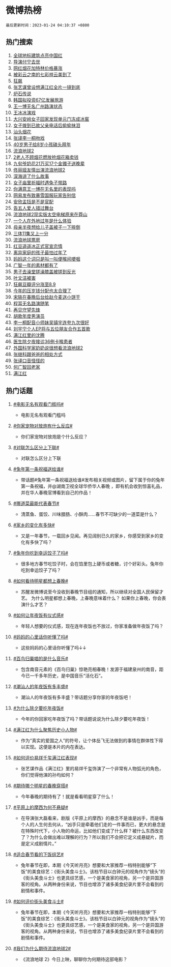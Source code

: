 # 微博热榜

`最后更新时间：2023-01-24 04:10:37 +0800`

## 热门搜索

1. [全球地标建筑点亮中国红](https://m.weibo.cn/search?containerid=100103type%3D1%26t%3D10%26q%3D%23%E5%85%A8%E7%90%83%E5%9C%B0%E6%A0%87%E5%BB%BA%E7%AD%91%E7%82%B9%E4%BA%AE%E4%B8%AD%E5%9B%BD%E7%BA%A2%23&stream_entry_id=51&isnewpage=1&extparam=seat%3D1%26c_type%3D51%26cate%3D10103%26pos%3D0%26filter_type%3Drealtimehot%26dgr%3D0%26display_time%3D1674504635%26pre_seqid%3D167450463558902873157&luicode=10000011&lfid=106003type%253D25%2526t%253D3%2526disable_hot%253D1%2526filter_type%253Drealtimehot)
1. [导演付宁去世](https://m.weibo.cn/search?containerid=100103type%3D1%26t%3D10%26q%3D%23%E5%AF%BC%E6%BC%94%E4%BB%98%E5%AE%81%E5%8E%BB%E4%B8%96%23&stream_entry_id=31&isnewpage=1&extparam=seat%3D1%26c_type%3D31%26stream_entry_id%3D31%26cate%3D5001%26lcate%3D5001%26pos%3D0%26realpos%3D1%26band_rank%3D1%26q%3D%2523%25E5%25AF%25BC%25E6%25BC%2594%25E4%25BB%2598%25E5%25AE%2581%25E5%258E%25BB%25E4%25B8%2596%2523%26flag%3D16%26dgr%3D0%26filter_type%3Drealtimehot%26display_time%3D1674504635%26pre_seqid%3D167450463558902873157&luicode=10000011&lfid=106003type%253D25%2526t%253D3%2526disable_hot%253D1%2526filter_type%253Drealtimehot)
1. [网红烟花加特林价格暴涨](https://m.weibo.cn/search?containerid=100103type%3D1%26t%3D10%26q%3D%23%E7%BD%91%E7%BA%A2%E7%83%9F%E8%8A%B1%E5%8A%A0%E7%89%B9%E6%9E%97%E4%BB%B7%E6%A0%BC%E6%9A%B4%E6%B6%A8%23&stream_entry_id=31&isnewpage=1&extparam=seat%3D1%26c_type%3D31%26stream_entry_id%3D31%26cate%3D5001%26lcate%3D5001%26pos%3D1%26realpos%3D2%26band_rank%3D2%26q%3D%2523%25E7%25BD%2591%25E7%25BA%25A2%25E7%2583%259F%25E8%258A%25B1%25E5%258A%25A0%25E7%2589%25B9%25E6%259E%2597%25E4%25BB%25B7%25E6%25A0%25BC%25E6%259A%25B4%25E6%25B6%25A8%2523%26flag%3D0%26dgr%3D0%26filter_type%3Drealtimehot%26display_time%3D1674504635%26pre_seqid%3D167450463558902873157&luicode=10000011&lfid=106003type%253D25%2526t%253D3%2526disable_hot%253D1%2526filter_type%253Drealtimehot)
1. [被彩云之南的七彩祥云美到了](https://m.weibo.cn/search?containerid=100103type%3D1%26t%3D10%26q%3D%23%E8%A2%AB%E5%BD%A9%E4%BA%91%E4%B9%8B%E5%8D%97%E7%9A%84%E4%B8%83%E5%BD%A9%E7%A5%A5%E4%BA%91%E7%BE%8E%E5%88%B0%E4%BA%86%23&stream_entry_id=31&isnewpage=1&extparam=seat%3D1%26c_type%3D31%26stream_entry_id%3D31%26cate%3D5001%26lcate%3D5001%26pos%3D2%26realpos%3D3%26band_rank%3D3%26q%3D%2523%25E8%25A2%25AB%25E5%25BD%25A9%25E4%25BA%2591%25E4%25B9%258B%25E5%258D%2597%25E7%259A%2584%25E4%25B8%2583%25E5%25BD%25A9%25E7%25A5%25A5%25E4%25BA%2591%25E7%25BE%258E%25E5%2588%25B0%25E4%25BA%2586%2523%26flag%3D0%26dgr%3D0%26filter_type%3Drealtimehot%26display_time%3D1674504635%26pre_seqid%3D167450463558902873157&luicode=10000011&lfid=106003type%253D25%2526t%253D3%2526disable_hot%253D1%2526filter_type%253Drealtimehot)
1. [狂飙](https://m.weibo.cn/search?containerid=100103type%3D1%26t%3D10%26q%3D%E7%8B%82%E9%A3%99&stream_entry_id=31&isnewpage=1&extparam=seat%3D1%26c_type%3D31%26stream_entry_id%3D31%26cate%3D5001%26lcate%3D5001%26pos%3D3%26realpos%3D4%26band_rank%3D4%26q%3D%25E7%258B%2582%25E9%25A3%2599%26flag%3D0%26dgr%3D0%26filter_type%3Drealtimehot%26display_time%3D1674504635%26pre_seqid%3D167450463558902873157&luicode=10000011&lfid=106003type%253D25%2526t%253D3%2526disable_hot%253D1%2526filter_type%253Drealtimehot)
1. [张艺谋曾设想满江红全片一镜到底](https://m.weibo.cn/search?containerid=100103type%3D1%26t%3D10%26q%3D%23%E5%BC%A0%E8%89%BA%E8%B0%8B%E6%9B%BE%E8%AE%BE%E6%83%B3%E6%BB%A1%E6%B1%9F%E7%BA%A2%E5%85%A8%E7%89%87%E4%B8%80%E9%95%9C%E5%88%B0%E5%BA%95%23&stream_entry_id=31&isnewpage=1&extparam=seat%3D1%26c_type%3D31%26stream_entry_id%3D31%26cate%3D5001%26lcate%3D5001%26pos%3D4%26realpos%3D5%26band_rank%3D5%26q%3D%2523%25E5%25BC%25A0%25E8%2589%25BA%25E8%25B0%258B%25E6%259B%25BE%25E8%25AE%25BE%25E6%2583%25B3%25E6%25BB%25A1%25E6%25B1%259F%25E7%25BA%25A2%25E5%2585%25A8%25E7%2589%2587%25E4%25B8%2580%25E9%2595%259C%25E5%2588%25B0%25E5%25BA%2595%2523%26flag%3D2%26dgr%3D0%26filter_type%3Drealtimehot%26display_time%3D1674504635%26pre_seqid%3D167450463558902873157&luicode=10000011&lfid=106003type%253D25%2526t%253D3%2526disable_hot%253D1%2526filter_type%253Drealtimehot)
1. [炉石传说](https://m.weibo.cn/search?containerid=100103type%3D1%26t%3D10%26q%3D%23%E7%82%89%E7%9F%B3%E4%BC%A0%E8%AF%B4%23&stream_entry_id=31&isnewpage=1&extparam=seat%3D1%26c_type%3D31%26stream_entry_id%3D31%26cate%3D5001%26lcate%3D5001%26pos%3D5%26realpos%3D6%26band_rank%3D6%26q%3D%2523%25E7%2582%2589%25E7%259F%25B3%25E4%25BC%25A0%25E8%25AF%25B4%2523%26flag%3D16%26dgr%3D0%26filter_type%3Drealtimehot%26display_time%3D1674504635%26pre_seqid%3D167450463558902873157&luicode=10000011&lfid=106003type%253D25%2526t%253D3%2526disable_hot%253D1%2526filter_type%253Drealtimehot)
1. [韩国拟投资67亿发展旅游](https://m.weibo.cn/search?containerid=100103type%3D1%26t%3D10%26q%3D%23%E9%9F%A9%E5%9B%BD%E6%8B%9F%E6%8A%95%E8%B5%8467%E4%BA%BF%E5%8F%91%E5%B1%95%E6%97%85%E6%B8%B8%23&stream_entry_id=31&isnewpage=1&extparam=seat%3D1%26c_type%3D31%26stream_entry_id%3D31%26cate%3D5001%26lcate%3D5001%26pos%3D6%26realpos%3D7%26band_rank%3D7%26q%3D%2523%25E9%259F%25A9%25E5%259B%25BD%25E6%258B%259F%25E6%258A%2595%25E8%25B5%258467%25E4%25BA%25BF%25E5%258F%2591%25E5%25B1%2595%25E6%2597%2585%25E6%25B8%25B8%2523%26flag%3D0%26dgr%3D0%26filter_type%3Drealtimehot%26display_time%3D1674504635%26pre_seqid%3D167450463558902873157&luicode=10000011&lfid=106003type%253D25%2526t%253D3%2526disable_hot%253D1%2526filter_type%253Drealtimehot)
1. [王一博无名广州路演状态](https://m.weibo.cn/search?containerid=100103type%3D1%26t%3D10%26q%3D%23%E7%8E%8B%E4%B8%80%E5%8D%9A%E6%97%A0%E5%90%8D%E5%B9%BF%E5%B7%9E%E8%B7%AF%E6%BC%94%E7%8A%B6%E6%80%81%23&stream_entry_id=31&isnewpage=1&extparam=seat%3D1%26c_type%3D31%26stream_entry_id%3D31%26cate%3D5001%26lcate%3D5001%26pos%3D7%26realpos%3D8%26band_rank%3D8%26q%3D%2523%25E7%258E%258B%25E4%25B8%2580%25E5%258D%259A%25E6%2597%25A0%25E5%2590%258D%25E5%25B9%25BF%25E5%25B7%259E%25E8%25B7%25AF%25E6%25BC%2594%25E7%258A%25B6%25E6%2580%2581%2523%26flag%3D0%26dgr%3D0%26filter_type%3Drealtimehot%26display_time%3D1674504635%26pre_seqid%3D167450463558902873157&luicode=10000011&lfid=106003type%253D25%2526t%253D3%2526disable_hot%253D1%2526filter_type%253Drealtimehot)
1. [王冰冰演戏](https://m.weibo.cn/search?containerid=100103type%3D1%26t%3D10%26q%3D%23%E7%8E%8B%E5%86%B0%E5%86%B0%E6%BC%94%E6%88%8F%23&stream_entry_id=31&isnewpage=1&extparam=seat%3D1%26c_type%3D31%26stream_entry_id%3D31%26cate%3D5001%26lcate%3D5001%26pos%3D8%26realpos%3D9%26band_rank%3D9%26q%3D%2523%25E7%258E%258B%25E5%2586%25B0%25E5%2586%25B0%25E6%25BC%2594%25E6%2588%258F%2523%26flag%3D2%26dgr%3D0%26filter_type%3Drealtimehot%26display_time%3D1674504635%26pre_seqid%3D167450463558902873157&luicode=10000011&lfid=106003type%253D25%2526t%253D3%2526disable_hot%253D1%2526filter_type%253Drealtimehot)
1. [大兴安岭女子回家发现单元门冻成冰窖](https://m.weibo.cn/search?containerid=100103type%3D1%26t%3D10%26q%3D%23%E5%A4%A7%E5%85%B4%E5%AE%89%E5%B2%AD%E5%A5%B3%E5%AD%90%E5%9B%9E%E5%AE%B6%E5%8F%91%E7%8E%B0%E5%8D%95%E5%85%83%E9%97%A8%E5%86%BB%E6%88%90%E5%86%B0%E7%AA%96%23&stream_entry_id=31&isnewpage=1&extparam=seat%3D1%26c_type%3D31%26stream_entry_id%3D31%26cate%3D5001%26lcate%3D5001%26pos%3D9%26realpos%3D10%26band_rank%3D10%26q%3D%2523%25E5%25A4%25A7%25E5%2585%25B4%25E5%25AE%2589%25E5%25B2%25AD%25E5%25A5%25B3%25E5%25AD%2590%25E5%259B%259E%25E5%25AE%25B6%25E5%258F%2591%25E7%258E%25B0%25E5%258D%2595%25E5%2585%2583%25E9%2597%25A8%25E5%2586%25BB%25E6%2588%2590%25E5%2586%25B0%25E7%25AA%2596%2523%26flag%3D0%26dgr%3D0%26filter_type%3Drealtimehot%26display_time%3D1674504635%26pre_seqid%3D167450463558902873157&luicode=10000011&lfid=106003type%253D25%2526t%253D3%2526disable_hot%253D1%2526filter_type%253Drealtimehot)
1. [女子拨到已故父亲电话后偷偷抹泪](https://m.weibo.cn/search?containerid=100103type%3D1%26t%3D10%26q%3D%23%E5%A5%B3%E5%AD%90%E6%8B%A8%E5%88%B0%E5%B7%B2%E6%95%85%E7%88%B6%E4%BA%B2%E7%94%B5%E8%AF%9D%E5%90%8E%E5%81%B7%E5%81%B7%E6%8A%B9%E6%B3%AA%23&stream_entry_id=31&isnewpage=1&extparam=seat%3D1%26c_type%3D31%26stream_entry_id%3D31%26cate%3D5001%26lcate%3D5001%26pos%3D10%26realpos%3D11%26band_rank%3D11%26q%3D%2523%25E5%25A5%25B3%25E5%25AD%2590%25E6%258B%25A8%25E5%2588%25B0%25E5%25B7%25B2%25E6%2595%2585%25E7%2588%25B6%25E4%25BA%25B2%25E7%2594%25B5%25E8%25AF%259D%25E5%2590%258E%25E5%2581%25B7%25E5%2581%25B7%25E6%258A%25B9%25E6%25B3%25AA%2523%26flag%3D0%26dgr%3D0%26filter_type%3Drealtimehot%26display_time%3D1674504635%26pre_seqid%3D167450463558902873157&luicode=10000011&lfid=106003type%253D25%2526t%253D3%2526disable_hot%253D1%2526filter_type%253Drealtimehot)
1. [汕头烟花](https://m.weibo.cn/search?containerid=100103type%3D1%26t%3D10%26q%3D%23%E6%B1%95%E5%A4%B4%E7%83%9F%E8%8A%B1%23&stream_entry_id=31&isnewpage=1&extparam=seat%3D1%26c_type%3D31%26stream_entry_id%3D31%26cate%3D5001%26lcate%3D5001%26pos%3D11%26realpos%3D12%26band_rank%3D12%26q%3D%2523%25E6%25B1%2595%25E5%25A4%25B4%25E7%2583%259F%25E8%258A%25B1%2523%26flag%3D0%26dgr%3D0%26filter_type%3Drealtimehot%26display_time%3D1674504635%26pre_seqid%3D167450463558902873157&luicode=10000011&lfid=106003type%253D25%2526t%253D3%2526disable_hot%253D1%2526filter_type%253Drealtimehot)
1. [张译李一桐吻戏](https://m.weibo.cn/search?containerid=100103type%3D1%26t%3D10%26q%3D%23%E5%BC%A0%E8%AF%91%E6%9D%8E%E4%B8%80%E6%A1%90%E5%90%BB%E6%88%8F%23&stream_entry_id=31&isnewpage=1&extparam=seat%3D1%26c_type%3D31%26stream_entry_id%3D31%26cate%3D5001%26lcate%3D5001%26pos%3D12%26realpos%3D13%26band_rank%3D13%26q%3D%2523%25E5%25BC%25A0%25E8%25AF%2591%25E6%259D%258E%25E4%25B8%2580%25E6%25A1%2590%25E5%2590%25BB%25E6%2588%258F%2523%26flag%3D0%26dgr%3D0%26filter_type%3Drealtimehot%26display_time%3D1674504635%26pre_seqid%3D167450463558902873157&luicode=10000011&lfid=106003type%253D25%2526t%253D3%2526disable_hot%253D1%2526filter_type%253Drealtimehot)
1. [40岁男子给8岁小孩磕头拜年](https://m.weibo.cn/search?containerid=100103type%3D1%26t%3D10%26q%3D%2340%E5%B2%81%E7%94%B7%E5%AD%90%E7%BB%998%E5%B2%81%E5%B0%8F%E5%AD%A9%E7%A3%95%E5%A4%B4%E6%8B%9C%E5%B9%B4%23&stream_entry_id=31&isnewpage=1&extparam=seat%3D1%26c_type%3D31%26stream_entry_id%3D31%26cate%3D5001%26lcate%3D5001%26pos%3D13%26realpos%3D14%26band_rank%3D14%26q%3D%252340%25E5%25B2%2581%25E7%2594%25B7%25E5%25AD%2590%25E7%25BB%25998%25E5%25B2%2581%25E5%25B0%258F%25E5%25AD%25A9%25E7%25A3%2595%25E5%25A4%25B4%25E6%258B%259C%25E5%25B9%25B4%2523%26flag%3D0%26dgr%3D0%26filter_type%3Drealtimehot%26display_time%3D1674504635%26pre_seqid%3D167450463558902873157&luicode=10000011&lfid=106003type%253D25%2526t%253D3%2526disable_hot%253D1%2526filter_type%253Drealtimehot)
1. [流浪地球2](https://m.weibo.cn/search?containerid=100103type%3D1%26t%3D10%26q%3D%E6%B5%81%E6%B5%AA%E5%9C%B0%E7%90%832&stream_entry_id=31&isnewpage=1&extparam=seat%3D1%26c_type%3D31%26stream_entry_id%3D31%26cate%3D5001%26lcate%3D5001%26pos%3D14%26realpos%3D15%26band_rank%3D15%26q%3D%25E6%25B5%2581%25E6%25B5%25AA%25E5%259C%25B0%25E7%2590%25832%26flag%3D0%26dgr%3D0%26filter_type%3Drealtimehot%26display_time%3D1674504635%26pre_seqid%3D167450463558902873157&luicode=10000011&lfid=106003type%253D25%2526t%253D3%2526disable_hot%253D1%2526filter_type%253Drealtimehot)
1. [2老人不顾烟花燃放抢烟花箱卖钱](https://m.weibo.cn/search?containerid=100103type%3D1%26t%3D10%26q%3D%232%E8%80%81%E4%BA%BA%E4%B8%8D%E9%A1%BE%E7%83%9F%E8%8A%B1%E7%87%83%E6%94%BE%E6%8A%A2%E7%83%9F%E8%8A%B1%E7%AE%B1%E5%8D%96%E9%92%B1%23&stream_entry_id=31&isnewpage=1&extparam=seat%3D1%26c_type%3D31%26stream_entry_id%3D31%26cate%3D5001%26lcate%3D5001%26pos%3D15%26realpos%3D16%26band_rank%3D16%26q%3D%25232%25E8%2580%2581%25E4%25BA%25BA%25E4%25B8%258D%25E9%25A1%25BE%25E7%2583%259F%25E8%258A%25B1%25E7%2587%2583%25E6%2594%25BE%25E6%258A%25A2%25E7%2583%259F%25E8%258A%25B1%25E7%25AE%25B1%25E5%258D%2596%25E9%2592%25B1%2523%26flag%3D0%26dgr%3D0%26filter_type%3Drealtimehot%26display_time%3D1674504635%26pre_seqid%3D167450463558902873157&luicode=10000011&lfid=106003type%253D25%2526t%253D3%2526disable_hot%253D1%2526filter_type%253Drealtimehot)
1. [九旬爷奶花21万买17个金镯子送晚辈](https://m.weibo.cn/search?containerid=100103type%3D1%26t%3D10%26q%3D%23%E4%B9%9D%E6%97%AC%E7%88%B7%E5%A5%B6%E8%8A%B121%E4%B8%87%E4%B9%B017%E4%B8%AA%E9%87%91%E9%95%AF%E5%AD%90%E9%80%81%E6%99%9A%E8%BE%88%23&stream_entry_id=31&isnewpage=1&extparam=seat%3D1%26c_type%3D31%26stream_entry_id%3D31%26cate%3D5001%26lcate%3D5001%26pos%3D16%26realpos%3D17%26band_rank%3D17%26q%3D%2523%25E4%25B9%259D%25E6%2597%25AC%25E7%2588%25B7%25E5%25A5%25B6%25E8%258A%25B121%25E4%25B8%2587%25E4%25B9%25B017%25E4%25B8%25AA%25E9%2587%2591%25E9%2595%25AF%25E5%25AD%2590%25E9%2580%2581%25E6%2599%259A%25E8%25BE%2588%2523%26flag%3D0%26dgr%3D0%26filter_type%3Drealtimehot%26display_time%3D1674504635%26pre_seqid%3D167450463558902873157&luicode=10000011&lfid=106003type%253D25%2526t%253D3%2526disable_hot%253D1%2526filter_type%253Drealtimehot)
1. [佟丽娅友情出演流浪地球2](https://m.weibo.cn/search?containerid=100103type%3D1%26t%3D10%26q%3D%23%E4%BD%9F%E4%B8%BD%E5%A8%85%E5%8F%8B%E6%83%85%E5%87%BA%E6%BC%94%E6%B5%81%E6%B5%AA%E5%9C%B0%E7%90%832%23&stream_entry_id=31&isnewpage=1&extparam=seat%3D1%26c_type%3D31%26stream_entry_id%3D31%26cate%3D5001%26lcate%3D5001%26pos%3D17%26realpos%3D18%26band_rank%3D18%26q%3D%2523%25E4%25BD%259F%25E4%25B8%25BD%25E5%25A8%2585%25E5%258F%258B%25E6%2583%2585%25E5%2587%25BA%25E6%25BC%2594%25E6%25B5%2581%25E6%25B5%25AA%25E5%259C%25B0%25E7%2590%25832%2523%26flag%3D0%26dgr%3D0%26filter_type%3Drealtimehot%26display_time%3D1674504635%26pre_seqid%3D167450463558902873157&luicode=10000011&lfid=106003type%253D25%2526t%253D3%2526disable_hot%253D1%2526filter_type%253Drealtimehot)
1. [深海讲了什么故事](https://m.weibo.cn/search?containerid=100103type%3D1%26t%3D10%26q%3D%23%E6%B7%B1%E6%B5%B7%E8%AE%B2%E4%BA%86%E4%BB%80%E4%B9%88%E6%95%85%E4%BA%8B%23&stream_entry_id=31&isnewpage=1&extparam=seat%3D1%26c_type%3D31%26stream_entry_id%3D31%26cate%3D5001%26lcate%3D5001%26pos%3D18%26realpos%3D19%26band_rank%3D19%26q%3D%2523%25E6%25B7%25B1%25E6%25B5%25B7%25E8%25AE%25B2%25E4%25BA%2586%25E4%25BB%2580%25E4%25B9%2588%25E6%2595%2585%25E4%25BA%258B%2523%26flag%3D0%26dgr%3D0%26filter_type%3Drealtimehot%26display_time%3D1674504635%26pre_seqid%3D167450463558902873157&luicode=10000011&lfid=106003type%253D25%2526t%253D3%2526disable_hot%253D1%2526filter_type%253Drealtimehot)
1. [女子庙里祈福时遇兔子带路](https://m.weibo.cn/search?containerid=100103type%3D1%26t%3D10%26q%3D%23%E5%A5%B3%E5%AD%90%E5%BA%99%E9%87%8C%E7%A5%88%E7%A6%8F%E6%97%B6%E9%81%87%E5%85%94%E5%AD%90%E5%B8%A6%E8%B7%AF%23&stream_entry_id=31&isnewpage=1&extparam=seat%3D1%26c_type%3D31%26stream_entry_id%3D31%26cate%3D5001%26lcate%3D5001%26pos%3D19%26realpos%3D20%26band_rank%3D20%26q%3D%2523%25E5%25A5%25B3%25E5%25AD%2590%25E5%25BA%2599%25E9%2587%258C%25E7%25A5%2588%25E7%25A6%258F%25E6%2597%25B6%25E9%2581%2587%25E5%2585%2594%25E5%25AD%2590%25E5%25B8%25A6%25E8%25B7%25AF%2523%26flag%3D0%26dgr%3D0%26filter_type%3Drealtimehot%26display_time%3D1674504635%26pre_seqid%3D167450463558902873157&luicode=10000011&lfid=106003type%253D25%2526t%253D3%2526disable_hot%253D1%2526filter_type%253Drealtimehot)
1. [你满意王一博在无名里的表现吗](https://m.weibo.cn/search?containerid=100103type%3D1%26t%3D10%26q%3D%23%E4%BD%A0%E6%BB%A1%E6%84%8F%E7%8E%8B%E4%B8%80%E5%8D%9A%E5%9C%A8%E6%97%A0%E5%90%8D%E9%87%8C%E7%9A%84%E8%A1%A8%E7%8E%B0%E5%90%97%23&stream_entry_id=31&isnewpage=1&extparam=seat%3D1%26c_type%3D31%26stream_entry_id%3D31%26cate%3D5001%26lcate%3D5001%26pos%3D20%26realpos%3D21%26band_rank%3D21%26q%3D%2523%25E4%25BD%25A0%25E6%25BB%25A1%25E6%2584%258F%25E7%258E%258B%25E4%25B8%2580%25E5%258D%259A%25E5%259C%25A8%25E6%2597%25A0%25E5%2590%258D%25E9%2587%258C%25E7%259A%2584%25E8%25A1%25A8%25E7%258E%25B0%25E5%2590%2597%2523%26flag%3D0%26dgr%3D0%26filter_type%3Drealtimehot%26display_time%3D1674504635%26pre_seqid%3D167450463558902873157&luicode=10000011&lfid=106003type%253D25%2526t%253D3%2526disable_hot%253D1%2526filter_type%253Drealtimehot)
1. [网易发布致暴雪国服玩家告别信](https://m.weibo.cn/search?containerid=100103type%3D1%26t%3D10%26q%3D%23%E7%BD%91%E6%98%93%E5%8F%91%E5%B8%83%E8%87%B4%E6%9A%B4%E9%9B%AA%E5%9B%BD%E6%9C%8D%E7%8E%A9%E5%AE%B6%E5%91%8A%E5%88%AB%E4%BF%A1%23&stream_entry_id=31&isnewpage=1&extparam=seat%3D1%26c_type%3D31%26stream_entry_id%3D31%26cate%3D5001%26lcate%3D5001%26pos%3D21%26realpos%3D22%26band_rank%3D22%26q%3D%2523%25E7%25BD%2591%25E6%2598%2593%25E5%258F%2591%25E5%25B8%2583%25E8%2587%25B4%25E6%259A%25B4%25E9%259B%25AA%25E5%259B%25BD%25E6%259C%258D%25E7%258E%25A9%25E5%25AE%25B6%25E5%2591%258A%25E5%2588%25AB%25E4%25BF%25A1%2523%26flag%3D0%26dgr%3D0%26filter_type%3Drealtimehot%26display_time%3D1674504635%26pre_seqid%3D167450463558902873157&luicode=10000011&lfid=106003type%253D25%2526t%253D3%2526disable_hot%253D1%2526filter_type%253Drealtimehot)
1. [安欣孟钰是不是官配](https://m.weibo.cn/search?containerid=100103type%3D1%26t%3D10%26q%3D%E5%AE%89%E6%AC%A3%E5%AD%9F%E9%92%B0%E6%98%AF%E4%B8%8D%E6%98%AF%E5%AE%98%E9%85%8D&stream_entry_id=31&isnewpage=1&extparam=seat%3D1%26c_type%3D31%26stream_entry_id%3D31%26cate%3D5001%26lcate%3D5001%26pos%3D22%26realpos%3D23%26band_rank%3D23%26q%3D%25E5%25AE%2589%25E6%25AC%25A3%25E5%25AD%259F%25E9%2592%25B0%25E6%2598%25AF%25E4%25B8%258D%25E6%2598%25AF%25E5%25AE%2598%25E9%2585%258D%26flag%3D0%26dgr%3D0%26filter_type%3Drealtimehot%26display_time%3D1674504635%26pre_seqid%3D167450463558902873157&luicode=10000011&lfid=106003type%253D25%2526t%253D3%2526disable_hot%253D1%2526filter_type%253Drealtimehot)
1. [告五人爱人错过舞台](https://m.weibo.cn/search?containerid=100103type%3D1%26t%3D10%26q%3D%23%E5%91%8A%E4%BA%94%E4%BA%BA%E7%88%B1%E4%BA%BA%E9%94%99%E8%BF%87%E8%88%9E%E5%8F%B0%23&stream_entry_id=31&isnewpage=1&extparam=seat%3D1%26c_type%3D31%26stream_entry_id%3D31%26cate%3D5001%26lcate%3D5001%26pos%3D23%26realpos%3D24%26band_rank%3D24%26q%3D%2523%25E5%2591%258A%25E4%25BA%2594%25E4%25BA%25BA%25E7%2588%25B1%25E4%25BA%25BA%25E9%2594%2599%25E8%25BF%2587%25E8%2588%259E%25E5%258F%25B0%2523%26flag%3D0%26dgr%3D0%26filter_type%3Drealtimehot%26display_time%3D1674504635%26pre_seqid%3D167450463558902873157&luicode=10000011&lfid=106003type%253D25%2526t%253D3%2526disable_hot%253D1%2526filter_type%253Drealtimehot)
1. [流浪地球2现实版太空电梯原来在莽山](https://m.weibo.cn/search?containerid=100103type%3D1%26t%3D10%26q%3D%23%E6%B5%81%E6%B5%AA%E5%9C%B0%E7%90%832%E7%8E%B0%E5%AE%9E%E7%89%88%E5%A4%AA%E7%A9%BA%E7%94%B5%E6%A2%AF%E5%8E%9F%E6%9D%A5%E5%9C%A8%E8%8E%BD%E5%B1%B1%23&stream_entry_id=31&isnewpage=1&extparam=seat%3D1%26c_type%3D31%26stream_entry_id%3D31%26cate%3D5001%26lcate%3D5001%26pos%3D24%26realpos%3D25%26band_rank%3D25%26q%3D%2523%25E6%25B5%2581%25E6%25B5%25AA%25E5%259C%25B0%25E7%2590%25832%25E7%258E%25B0%25E5%25AE%259E%25E7%2589%2588%25E5%25A4%25AA%25E7%25A9%25BA%25E7%2594%25B5%25E6%25A2%25AF%25E5%258E%259F%25E6%259D%25A5%25E5%259C%25A8%25E8%258E%25BD%25E5%25B1%25B1%2523%26flag%3D0%26dgr%3D0%26filter_type%3Drealtimehot%26display_time%3D1674504635%26pre_seqid%3D167450463558902873157&luicode=10000011&lfid=106003type%253D25%2526t%253D3%2526disable_hot%253D1%2526filter_type%253Drealtimehot)
1. [一个人在外地过年是什么体验](https://m.weibo.cn/search?containerid=100103type%3D1%26t%3D10%26q%3D%23%E4%B8%80%E4%B8%AA%E4%BA%BA%E5%9C%A8%E5%A4%96%E5%9C%B0%E8%BF%87%E5%B9%B4%E6%98%AF%E4%BB%80%E4%B9%88%E4%BD%93%E9%AA%8C%23&stream_entry_id=31&isnewpage=1&extparam=seat%3D1%26c_type%3D31%26stream_entry_id%3D31%26cate%3D5001%26lcate%3D5001%26pos%3D25%26realpos%3D26%26band_rank%3D26%26q%3D%2523%25E4%25B8%2580%25E4%25B8%25AA%25E4%25BA%25BA%25E5%259C%25A8%25E5%25A4%2596%25E5%259C%25B0%25E8%25BF%2587%25E5%25B9%25B4%25E6%2598%25AF%25E4%25BB%2580%25E4%25B9%2588%25E4%25BD%2593%25E9%25AA%258C%2523%26flag%3D0%26dgr%3D0%26filter_type%3Drealtimehot%26display_time%3D1674504635%26pre_seqid%3D167450463558902873157&luicode=10000011&lfid=106003type%253D25%2526t%253D3%2526disable_hot%253D1%2526filter_type%253Drealtimehot)
1. [母亲半夜想给儿子盖被子一下摔倒](https://m.weibo.cn/search?containerid=100103type%3D1%26t%3D10%26q%3D%23%E6%AF%8D%E4%BA%B2%E5%8D%8A%E5%A4%9C%E6%83%B3%E7%BB%99%E5%84%BF%E5%AD%90%E7%9B%96%E8%A2%AB%E5%AD%90%E4%B8%80%E4%B8%8B%E6%91%94%E5%80%92%23&stream_entry_id=31&isnewpage=1&extparam=seat%3D1%26c_type%3D31%26stream_entry_id%3D31%26cate%3D5001%26lcate%3D5001%26pos%3D26%26realpos%3D27%26band_rank%3D27%26q%3D%2523%25E6%25AF%258D%25E4%25BA%25B2%25E5%258D%258A%25E5%25A4%259C%25E6%2583%25B3%25E7%25BB%2599%25E5%2584%25BF%25E5%25AD%2590%25E7%259B%2596%25E8%25A2%25AB%25E5%25AD%2590%25E4%25B8%2580%25E4%25B8%258B%25E6%2591%2594%25E5%2580%2592%2523%26flag%3D0%26dgr%3D0%26filter_type%3Drealtimehot%26display_time%3D1674504635%26pre_seqid%3D167450463558902873157&luicode=10000011&lfid=106003type%253D25%2526t%253D3%2526disable_hot%253D1%2526filter_type%253Drealtimehot)
1. [三体11集又上一分](https://m.weibo.cn/search?containerid=100103type%3D1%26t%3D10%26q%3D%23%E4%B8%89%E4%BD%9311%E9%9B%86%E5%8F%88%E4%B8%8A%E4%B8%80%E5%88%86%23&stream_entry_id=31&isnewpage=1&extparam=seat%3D1%26c_type%3D31%26stream_entry_id%3D31%26cate%3D5001%26lcate%3D5001%26pos%3D27%26realpos%3D28%26band_rank%3D28%26q%3D%2523%25E4%25B8%2589%25E4%25BD%259311%25E9%259B%2586%25E5%258F%2588%25E4%25B8%258A%25E4%25B8%2580%25E5%2588%2586%2523%26flag%3D0%26dgr%3D0%26filter_type%3Drealtimehot%26display_time%3D1674504635%26pre_seqid%3D167450463558902873157&luicode=10000011&lfid=106003type%253D25%2526t%253D3%2526disable_hot%253D1%2526filter_type%253Drealtimehot)
1. [流浪地球票房](https://m.weibo.cn/search?containerid=100103type%3D1%26t%3D10%26q%3D%23%E6%B5%81%E6%B5%AA%E5%9C%B0%E7%90%83%E7%A5%A8%E6%88%BF%23&stream_entry_id=31&isnewpage=1&extparam=seat%3D1%26c_type%3D31%26stream_entry_id%3D31%26cate%3D5001%26lcate%3D5001%26pos%3D28%26realpos%3D29%26band_rank%3D29%26q%3D%2523%25E6%25B5%2581%25E6%25B5%25AA%25E5%259C%25B0%25E7%2590%2583%25E7%25A5%25A8%25E6%2588%25BF%2523%26flag%3D0%26dgr%3D0%26filter_type%3Drealtimehot%26display_time%3D1674504635%26pre_seqid%3D167450463558902873157&luicode=10000011&lfid=106003type%253D25%2526t%253D3%2526disable_hot%253D1%2526filter_type%253Drealtimehot)
1. [红豆遥遥冰正式官宣恋情](https://m.weibo.cn/search?containerid=100103type%3D1%26t%3D10%26q%3D%23%E7%BA%A2%E8%B1%86%E9%81%A5%E9%81%A5%E5%86%B0%E6%AD%A3%E5%BC%8F%E5%AE%98%E5%AE%A3%E6%81%8B%E6%83%85%23&stream_entry_id=31&isnewpage=1&extparam=seat%3D1%26c_type%3D31%26stream_entry_id%3D31%26cate%3D5001%26lcate%3D5001%26pos%3D29%26realpos%3D30%26band_rank%3D30%26q%3D%2523%25E7%25BA%25A2%25E8%25B1%2586%25E9%2581%25A5%25E9%2581%25A5%25E5%2586%25B0%25E6%25AD%25A3%25E5%25BC%258F%25E5%25AE%2598%25E5%25AE%25A3%25E6%2581%258B%25E6%2583%2585%2523%26flag%3D0%26dgr%3D0%26filter_type%3Drealtimehot%26display_time%3D1674504635%26pre_seqid%3D167450463558902873157&luicode=10000011&lfid=106003type%253D25%2526t%253D3%2526disable_hot%253D1%2526filter_type%253Drealtimehot)
1. [离异家庭的孩子最怕过年了](https://m.weibo.cn/search?containerid=100103type%3D1%26t%3D10%26q%3D%23%E7%A6%BB%E5%BC%82%E5%AE%B6%E5%BA%AD%E7%9A%84%E5%AD%A9%E5%AD%90%E6%9C%80%E6%80%95%E8%BF%87%E5%B9%B4%E4%BA%86%23&stream_entry_id=31&isnewpage=1&extparam=seat%3D1%26c_type%3D31%26stream_entry_id%3D31%26cate%3D5001%26lcate%3D5001%26pos%3D30%26realpos%3D31%26band_rank%3D31%26q%3D%2523%25E7%25A6%25BB%25E5%25BC%2582%25E5%25AE%25B6%25E5%25BA%25AD%25E7%259A%2584%25E5%25AD%25A9%25E5%25AD%2590%25E6%259C%2580%25E6%2580%2595%25E8%25BF%2587%25E5%25B9%25B4%25E4%25BA%2586%2523%26flag%3D0%26dgr%3D0%26filter_type%3Drealtimehot%26display_time%3D1674504635%26pre_seqid%3D167450463558902873157&luicode=10000011&lfid=106003type%253D25%2526t%253D3%2526disable_hot%253D1%2526filter_type%253Drealtimehot)
1. [妈妈这个词只是叫一叫便喉间哽咽](https://m.weibo.cn/search?containerid=100103type%3D1%26t%3D10%26q%3D%23%E5%A6%88%E5%A6%88%E8%BF%99%E4%B8%AA%E8%AF%8D%E5%8F%AA%E6%98%AF%E5%8F%AB%E4%B8%80%E5%8F%AB%E4%BE%BF%E5%96%89%E9%97%B4%E5%93%BD%E5%92%BD%23&stream_entry_id=31&isnewpage=1&extparam=seat%3D1%26c_type%3D31%26stream_entry_id%3D31%26cate%3D5001%26lcate%3D5001%26pos%3D31%26realpos%3D32%26band_rank%3D32%26q%3D%2523%25E5%25A6%2588%25E5%25A6%2588%25E8%25BF%2599%25E4%25B8%25AA%25E8%25AF%258D%25E5%258F%25AA%25E6%2598%25AF%25E5%258F%25AB%25E4%25B8%2580%25E5%258F%25AB%25E4%25BE%25BF%25E5%2596%2589%25E9%2597%25B4%25E5%2593%25BD%25E5%2592%25BD%2523%26flag%3D0%26dgr%3D0%26filter_type%3Drealtimehot%26display_time%3D1674504635%26pre_seqid%3D167450463558902873157&luicode=10000011&lfid=106003type%253D25%2526t%253D3%2526disable_hot%253D1%2526filter_type%253Drealtimehot)
1. [广智一年的素材都有了](https://m.weibo.cn/search?containerid=100103type%3D1%26t%3D10%26q%3D%23%E5%B9%BF%E6%99%BA%E4%B8%80%E5%B9%B4%E7%9A%84%E7%B4%A0%E6%9D%90%E9%83%BD%E6%9C%89%E4%BA%86%23&stream_entry_id=31&isnewpage=1&extparam=seat%3D1%26c_type%3D31%26stream_entry_id%3D31%26cate%3D5001%26lcate%3D5001%26pos%3D32%26realpos%3D33%26band_rank%3D33%26q%3D%2523%25E5%25B9%25BF%25E6%2599%25BA%25E4%25B8%2580%25E5%25B9%25B4%25E7%259A%2584%25E7%25B4%25A0%25E6%259D%2590%25E9%2583%25BD%25E6%259C%2589%25E4%25BA%2586%2523%26flag%3D0%26dgr%3D0%26filter_type%3Drealtimehot%26display_time%3D1674504635%26pre_seqid%3D167450463558902873157&luicode=10000011&lfid=106003type%253D25%2526t%253D3%2526disable_hot%253D1%2526filter_type%253Drealtimehot)
1. [男子去澡堂搓澡膝盖被搓到反光](https://m.weibo.cn/search?containerid=100103type%3D1%26t%3D10%26q%3D%23%E7%94%B7%E5%AD%90%E5%8E%BB%E6%BE%A1%E5%A0%82%E6%90%93%E6%BE%A1%E8%86%9D%E7%9B%96%E8%A2%AB%E6%90%93%E5%88%B0%E5%8F%8D%E5%85%89%23&stream_entry_id=31&isnewpage=1&extparam=seat%3D1%26c_type%3D31%26stream_entry_id%3D31%26cate%3D5001%26lcate%3D5001%26pos%3D33%26realpos%3D34%26band_rank%3D34%26q%3D%2523%25E7%2594%25B7%25E5%25AD%2590%25E5%258E%25BB%25E6%25BE%25A1%25E5%25A0%2582%25E6%2590%2593%25E6%25BE%25A1%25E8%2586%259D%25E7%259B%2596%25E8%25A2%25AB%25E6%2590%2593%25E5%2588%25B0%25E5%258F%258D%25E5%2585%2589%2523%26flag%3D0%26dgr%3D0%26filter_type%3Drealtimehot%26display_time%3D1674504635%26pre_seqid%3D167450463558902873157&luicode=10000011&lfid=106003type%253D25%2526t%253D3%2526disable_hot%253D1%2526filter_type%253Drealtimehot)
1. [叶文洁被害](https://m.weibo.cn/search?containerid=100103type%3D1%26t%3D10%26q%3D%23%E5%8F%B6%E6%96%87%E6%B4%81%E8%A2%AB%E5%AE%B3%23&stream_entry_id=31&isnewpage=1&extparam=seat%3D1%26c_type%3D31%26stream_entry_id%3D31%26cate%3D5001%26lcate%3D5001%26pos%3D34%26realpos%3D35%26band_rank%3D35%26q%3D%2523%25E5%258F%25B6%25E6%2596%2587%25E6%25B4%2581%25E8%25A2%25AB%25E5%25AE%25B3%2523%26flag%3D0%26dgr%3D0%26filter_type%3Drealtimehot%26display_time%3D1674504635%26pre_seqid%3D167450463558902873157&luicode=10000011&lfid=106003type%253D25%2526t%253D3%2526disable_hot%253D1%2526filter_type%253Drealtimehot)
1. [狂飙豆瓣评分涨至8.9](https://m.weibo.cn/search?containerid=100103type%3D1%26t%3D10%26q%3D%23%E7%8B%82%E9%A3%99%E8%B1%86%E7%93%A3%E8%AF%84%E5%88%86%E6%B6%A8%E8%87%B38.9%23&stream_entry_id=31&isnewpage=1&extparam=seat%3D1%26c_type%3D31%26stream_entry_id%3D31%26cate%3D5001%26lcate%3D5001%26pos%3D35%26realpos%3D36%26band_rank%3D36%26q%3D%2523%25E7%258B%2582%25E9%25A3%2599%25E8%25B1%2586%25E7%2593%25A3%25E8%25AF%2584%25E5%2588%2586%25E6%25B6%25A8%25E8%2587%25B38.9%2523%26flag%3D0%26dgr%3D0%26filter_type%3Drealtimehot%26display_time%3D1674504635%26pre_seqid%3D167450463558902873157&luicode=10000011&lfid=106003type%253D25%2526t%253D3%2526disable_hot%253D1%2526filter_type%253Drealtimehot)
1. [今年的压岁钱分配也太合理了](https://m.weibo.cn/search?containerid=100103type%3D1%26t%3D10%26q%3D%23%E4%BB%8A%E5%B9%B4%E7%9A%84%E5%8E%8B%E5%B2%81%E9%92%B1%E5%88%86%E9%85%8D%E4%B9%9F%E5%A4%AA%E5%90%88%E7%90%86%E4%BA%86%23&stream_entry_id=31&isnewpage=1&extparam=seat%3D1%26c_type%3D31%26stream_entry_id%3D31%26cate%3D5001%26lcate%3D5001%26pos%3D36%26realpos%3D37%26band_rank%3D37%26q%3D%2523%25E4%25BB%258A%25E5%25B9%25B4%25E7%259A%2584%25E5%258E%258B%25E5%25B2%2581%25E9%2592%25B1%25E5%2588%2586%25E9%2585%258D%25E4%25B9%259F%25E5%25A4%25AA%25E5%2590%2588%25E7%2590%2586%25E4%25BA%2586%2523%26flag%3D0%26dgr%3D0%26filter_type%3Drealtimehot%26display_time%3D1674504635%26pre_seqid%3D167450463558902873157&luicode=10000011&lfid=106003type%253D25%2526t%253D3%2526disable_hot%253D1%2526filter_type%253Drealtimehot)
1. [宋轶在春晚后台给赵今麦送小饼干](https://m.weibo.cn/search?containerid=100103type%3D1%26t%3D10%26q%3D%23%E5%AE%8B%E8%BD%B6%E5%9C%A8%E6%98%A5%E6%99%9A%E5%90%8E%E5%8F%B0%E7%BB%99%E8%B5%B5%E4%BB%8A%E9%BA%A6%E9%80%81%E5%B0%8F%E9%A5%BC%E5%B9%B2%23&stream_entry_id=31&isnewpage=1&extparam=seat%3D1%26c_type%3D31%26stream_entry_id%3D31%26cate%3D5001%26lcate%3D5001%26pos%3D37%26realpos%3D38%26band_rank%3D38%26q%3D%2523%25E5%25AE%258B%25E8%25BD%25B6%25E5%259C%25A8%25E6%2598%25A5%25E6%2599%259A%25E5%2590%258E%25E5%258F%25B0%25E7%25BB%2599%25E8%25B5%25B5%25E4%25BB%258A%25E9%25BA%25A6%25E9%2580%2581%25E5%25B0%258F%25E9%25A5%25BC%25E5%25B9%25B2%2523%26flag%3D0%26dgr%3D0%26filter_type%3Drealtimehot%26display_time%3D1674504635%26pre_seqid%3D167450463558902873157&luicode=10000011&lfid=106003type%253D25%2526t%253D3%2526disable_hot%253D1%2526filter_type%253Drealtimehot)
1. [程耳无名路演随笔](https://m.weibo.cn/search?containerid=100103type%3D1%26t%3D10%26q%3D%23%E7%A8%8B%E8%80%B3%E6%97%A0%E5%90%8D%E8%B7%AF%E6%BC%94%E9%9A%8F%E7%AC%94%23&stream_entry_id=31&isnewpage=1&extparam=seat%3D1%26c_type%3D31%26stream_entry_id%3D31%26cate%3D5001%26lcate%3D5001%26pos%3D38%26realpos%3D39%26band_rank%3D39%26q%3D%2523%25E7%25A8%258B%25E8%2580%25B3%25E6%2597%25A0%25E5%2590%258D%25E8%25B7%25AF%25E6%25BC%2594%25E9%259A%258F%25E7%25AC%2594%2523%26flag%3D0%26dgr%3D0%26filter_type%3Drealtimehot%26display_time%3D1674504635%26pre_seqid%3D167450463558902873157&luicode=10000011&lfid=106003type%253D25%2526t%253D3%2526disable_hot%253D1%2526filter_type%253Drealtimehot)
1. [再见守望先锋](https://m.weibo.cn/search?containerid=100103type%3D1%26t%3D10%26q%3D%23%E5%86%8D%E8%A7%81%E5%AE%88%E6%9C%9B%E5%85%88%E9%94%8B%23&stream_entry_id=31&isnewpage=1&extparam=seat%3D1%26c_type%3D31%26stream_entry_id%3D31%26cate%3D5001%26lcate%3D5001%26pos%3D39%26realpos%3D40%26band_rank%3D40%26q%3D%2523%25E5%2586%258D%25E8%25A7%2581%25E5%25AE%2588%25E6%259C%259B%25E5%2585%2588%25E9%2594%258B%2523%26flag%3D0%26dgr%3D0%26filter_type%3Drealtimehot%26display_time%3D1674504635%26pre_seqid%3D167450463558902873157&luicode=10000011&lfid=106003type%253D25%2526t%253D3%2526disable_hot%253D1%2526filter_type%253Drealtimehot)
1. [胡歌年度男演员](https://m.weibo.cn/search?containerid=100103type%3D1%26t%3D10%26q%3D%23%E8%83%A1%E6%AD%8C%E5%B9%B4%E5%BA%A6%E7%94%B7%E6%BC%94%E5%91%98%23&stream_entry_id=31&isnewpage=1&extparam=seat%3D1%26c_type%3D31%26stream_entry_id%3D31%26cate%3D5001%26lcate%3D5001%26pos%3D40%26realpos%3D41%26band_rank%3D41%26q%3D%2523%25E8%2583%25A1%25E6%25AD%258C%25E5%25B9%25B4%25E5%25BA%25A6%25E7%2594%25B7%25E6%25BC%2594%25E5%2591%2598%2523%26flag%3D0%26dgr%3D0%26filter_type%3Drealtimehot%26display_time%3D1674504635%26pre_seqid%3D167450463558902873157&luicode=10000011&lfid=106003type%253D25%2526t%253D3%2526disable_hot%253D1%2526filter_type%253Drealtimehot)
1. [李一桐配音小师妹吴镇宇连夸九次很好](https://m.weibo.cn/search?containerid=100103type%3D1%26t%3D10%26q%3D%23%E6%9D%8E%E4%B8%80%E6%A1%90%E9%85%8D%E9%9F%B3%E5%B0%8F%E5%B8%88%E5%A6%B9%E5%90%B4%E9%95%87%E5%AE%87%E8%BF%9E%E5%A4%B8%E4%B9%9D%E6%AC%A1%E5%BE%88%E5%A5%BD%23&stream_entry_id=31&isnewpage=1&extparam=seat%3D1%26c_type%3D31%26stream_entry_id%3D31%26cate%3D5001%26lcate%3D5001%26pos%3D41%26realpos%3D42%26band_rank%3D42%26q%3D%2523%25E6%259D%258E%25E4%25B8%2580%25E6%25A1%2590%25E9%2585%258D%25E9%259F%25B3%25E5%25B0%258F%25E5%25B8%2588%25E5%25A6%25B9%25E5%2590%25B4%25E9%2595%2587%25E5%25AE%2587%25E8%25BF%259E%25E5%25A4%25B8%25E4%25B9%259D%25E6%25AC%25A1%25E5%25BE%2588%25E5%25A5%25BD%2523%26flag%3D0%26dgr%3D0%26filter_type%3Drealtimehot%26display_time%3D1674504635%26pre_seqid%3D167450463558902873157&luicode=10000011&lfid=106003type%253D25%2526t%253D3%2526disable_hot%253D1%2526filter_type%253Drealtimehot)
1. [刘宇宁个人EP将与五位朋友合作五首歌](https://m.weibo.cn/search?containerid=100103type%3D1%26t%3D10%26q%3D%23%E5%88%98%E5%AE%87%E5%AE%81%E4%B8%AA%E4%BA%BAEP%E5%B0%86%E4%B8%8E%E4%BA%94%E4%BD%8D%E6%9C%8B%E5%8F%8B%E5%90%88%E4%BD%9C%E4%BA%94%E9%A6%96%E6%AD%8C%23&stream_entry_id=31&isnewpage=1&extparam=seat%3D1%26c_type%3D31%26stream_entry_id%3D31%26cate%3D5001%26lcate%3D5001%26pos%3D42%26realpos%3D43%26band_rank%3D43%26q%3D%2523%25E5%2588%2598%25E5%25AE%2587%25E5%25AE%2581%25E4%25B8%25AA%25E4%25BA%25BAEP%25E5%25B0%2586%25E4%25B8%258E%25E4%25BA%2594%25E4%25BD%258D%25E6%259C%258B%25E5%258F%258B%25E5%2590%2588%25E4%25BD%259C%25E4%25BA%2594%25E9%25A6%2596%25E6%25AD%258C%2523%26flag%3D0%26dgr%3D0%26filter_type%3Drealtimehot%26display_time%3D1674504635%26pre_seqid%3D167450463558902873157&luicode=10000011&lfid=106003type%253D25%2526t%253D3%2526disable_hot%253D1%2526filter_type%253Drealtimehot)
1. [满江红里的沈腾](https://m.weibo.cn/search?containerid=100103type%3D1%26t%3D10%26q%3D%23%E6%BB%A1%E6%B1%9F%E7%BA%A2%E9%87%8C%E7%9A%84%E6%B2%88%E8%85%BE%23&stream_entry_id=31&isnewpage=1&extparam=seat%3D1%26c_type%3D31%26stream_entry_id%3D31%26cate%3D5001%26lcate%3D5001%26pos%3D43%26realpos%3D44%26band_rank%3D44%26q%3D%2523%25E6%25BB%25A1%25E6%25B1%259F%25E7%25BA%25A2%25E9%2587%258C%25E7%259A%2584%25E6%25B2%2588%25E8%2585%25BE%2523%26flag%3D0%26dgr%3D0%26filter_type%3Drealtimehot%26display_time%3D1674504635%26pre_seqid%3D167450463558902873157&luicode=10000011&lfid=106003type%253D25%2526t%253D3%2526disable_hot%253D1%2526filter_type%253Drealtimehot)
1. [医生除夕夜接诊36例卡喉患者](https://m.weibo.cn/search?containerid=100103type%3D1%26t%3D10%26q%3D%23%E5%8C%BB%E7%94%9F%E9%99%A4%E5%A4%95%E5%A4%9C%E6%8E%A5%E8%AF%8A36%E4%BE%8B%E5%8D%A1%E5%96%89%E6%82%A3%E8%80%85%23&stream_entry_id=31&isnewpage=1&extparam=seat%3D1%26c_type%3D31%26stream_entry_id%3D31%26cate%3D5001%26lcate%3D5001%26pos%3D44%26realpos%3D45%26band_rank%3D45%26q%3D%2523%25E5%258C%25BB%25E7%2594%259F%25E9%2599%25A4%25E5%25A4%2595%25E5%25A4%259C%25E6%258E%25A5%25E8%25AF%258A36%25E4%25BE%258B%25E5%258D%25A1%25E5%2596%2589%25E6%2582%25A3%25E8%2580%2585%2523%26flag%3D0%26dgr%3D0%26filter_type%3Drealtimehot%26display_time%3D1674504635%26pre_seqid%3D167450463558902873157&luicode=10000011&lfid=106003type%253D25%2526t%253D3%2526disable_hot%253D1%2526filter_type%253Drealtimehot)
1. [外国科学家奶奶说很想看流浪地球2](https://m.weibo.cn/search?containerid=100103type%3D1%26t%3D10%26q%3D%23%E5%A4%96%E5%9B%BD%E7%A7%91%E5%AD%A6%E5%AE%B6%E5%A5%B6%E5%A5%B6%E8%AF%B4%E5%BE%88%E6%83%B3%E7%9C%8B%E6%B5%81%E6%B5%AA%E5%9C%B0%E7%90%832%23&stream_entry_id=31&isnewpage=1&extparam=seat%3D1%26c_type%3D31%26stream_entry_id%3D31%26cate%3D5001%26lcate%3D5001%26pos%3D45%26realpos%3D46%26band_rank%3D46%26q%3D%2523%25E5%25A4%2596%25E5%259B%25BD%25E7%25A7%2591%25E5%25AD%25A6%25E5%25AE%25B6%25E5%25A5%25B6%25E5%25A5%25B6%25E8%25AF%25B4%25E5%25BE%2588%25E6%2583%25B3%25E7%259C%258B%25E6%25B5%2581%25E6%25B5%25AA%25E5%259C%25B0%25E7%2590%25832%2523%26flag%3D0%26dgr%3D0%26filter_type%3Drealtimehot%26display_time%3D1674504635%26pre_seqid%3D167450463558902873157&luicode=10000011&lfid=106003type%253D25%2526t%253D3%2526disable_hot%253D1%2526filter_type%253Drealtimehot)
1. [张继科跟爸爸的相处方式](https://m.weibo.cn/search?containerid=100103type%3D1%26t%3D10%26q%3D%23%E5%BC%A0%E7%BB%A7%E7%A7%91%E8%B7%9F%E7%88%B8%E7%88%B8%E7%9A%84%E7%9B%B8%E5%A4%84%E6%96%B9%E5%BC%8F%23&stream_entry_id=31&isnewpage=1&extparam=seat%3D1%26c_type%3D31%26stream_entry_id%3D31%26cate%3D5001%26lcate%3D5001%26pos%3D46%26realpos%3D47%26band_rank%3D47%26q%3D%2523%25E5%25BC%25A0%25E7%25BB%25A7%25E7%25A7%2591%25E8%25B7%259F%25E7%2588%25B8%25E7%2588%25B8%25E7%259A%2584%25E7%259B%25B8%25E5%25A4%2584%25E6%2596%25B9%25E5%25BC%258F%2523%26flag%3D0%26dgr%3D0%26filter_type%3Drealtimehot%26display_time%3D1674504635%26pre_seqid%3D167450463558902873157&luicode=10000011&lfid=106003type%253D25%2526t%253D3%2526disable_hot%253D1%2526filter_type%253Drealtimehot)
1. [张译口音怪怪的](https://m.weibo.cn/search?containerid=100103type%3D1%26t%3D10%26q%3D%E5%BC%A0%E8%AF%91%E5%8F%A3%E9%9F%B3%E6%80%AA%E6%80%AA%E7%9A%84&stream_entry_id=31&isnewpage=1&extparam=seat%3D1%26c_type%3D31%26stream_entry_id%3D31%26cate%3D5001%26lcate%3D5001%26pos%3D47%26realpos%3D48%26band_rank%3D48%26q%3D%25E5%25BC%25A0%25E8%25AF%2591%25E5%258F%25A3%25E9%259F%25B3%25E6%2580%25AA%25E6%2580%25AA%25E7%259A%2584%26flag%3D0%26dgr%3D0%26filter_type%3Drealtimehot%26display_time%3D1674504635%26pre_seqid%3D167450463558902873157&luicode=10000011&lfid=106003type%253D25%2526t%253D3%2526disable_hot%253D1%2526filter_type%253Drealtimehot)
1. [何广智回老家](https://m.weibo.cn/search?containerid=100103type%3D1%26t%3D10%26q%3D%23%E4%BD%95%E5%B9%BF%E6%99%BA%E5%9B%9E%E8%80%81%E5%AE%B6%23&stream_entry_id=31&isnewpage=1&extparam=seat%3D1%26c_type%3D31%26stream_entry_id%3D31%26cate%3D5001%26lcate%3D5001%26pos%3D48%26realpos%3D49%26band_rank%3D49%26q%3D%2523%25E4%25BD%2595%25E5%25B9%25BF%25E6%2599%25BA%25E5%259B%259E%25E8%2580%2581%25E5%25AE%25B6%2523%26flag%3D0%26dgr%3D0%26filter_type%3Drealtimehot%26display_time%3D1674504635%26pre_seqid%3D167450463558902873157&luicode=10000011&lfid=106003type%253D25%2526t%253D3%2526disable_hot%253D1%2526filter_type%253Drealtimehot)
1. [满江红](https://m.weibo.cn/search?containerid=100103type%3D1%26t%3D10%26q%3D%E6%BB%A1%E6%B1%9F%E7%BA%A2&stream_entry_id=31&isnewpage=1&extparam=seat%3D1%26c_type%3D31%26stream_entry_id%3D31%26cate%3D5001%26lcate%3D5001%26pos%3D49%26realpos%3D50%26band_rank%3D50%26q%3D%25E6%25BB%25A1%25E6%25B1%259F%25E7%25BA%25A2%26flag%3D0%26dgr%3D0%26filter_type%3Drealtimehot%26display_time%3D1674504635%26pre_seqid%3D167450463558902873157&luicode=10000011&lfid=106003type%253D25%2526t%253D3%2526disable_hot%253D1%2526filter_type%253Drealtimehot)

## 热门话题

1. [#电影无名有观看门槛吗#](https://m.weibo.cn/search?containerid=231522type%3D1%26t%3D10%26q%3D%23%E7%94%B5%E5%BD%B1%E6%97%A0%E5%90%8D%E6%9C%89%E8%A7%82%E7%9C%8B%E9%97%A8%E6%A7%9B%E5%90%97%23&stream_entry_id=128&isnewpage=1&extparam=seat%3D1%26c_type%3D128%26unitid%3D1674430259375%26cate%3D5004%26lcate%3D5004%26pos%3D1-0-0%26dgr%3D0%26display_time%3D1674504637%26pre_seqid%3D1674504637195023859106&luicode=10000011&lfid=231648_-_4)
    - 电影无名有观看门槛吗

1. [#你家宠物对放炮有什么反应#](https://m.weibo.cn/search?containerid=231522type%3D1%26t%3D10%26q%3D%23%E4%BD%A0%E5%AE%B6%E5%AE%A0%E7%89%A9%E5%AF%B9%E6%94%BE%E7%82%AE%E6%9C%89%E4%BB%80%E4%B9%88%E5%8F%8D%E5%BA%94%23&stream_entry_id=128&isnewpage=1&extparam=seat%3D1%26c_type%3D128%26unitid%3D1674390386758%26cate%3D5004%26lcate%3D5004%26pos%3D1-0-1%26dgr%3D0%26display_time%3D1674504637%26pre_seqid%3D1674504637195023859106&luicode=10000011&lfid=231648_-_4)
    - 你们家宠物对放炮是个什么反应？

1. [#对联怎么区分上下联#](https://m.weibo.cn/search?containerid=231522type%3D1%26t%3D10%26q%3D%23%E5%AF%B9%E8%81%94%E6%80%8E%E4%B9%88%E5%8C%BA%E5%88%86%E4%B8%8A%E4%B8%8B%E8%81%94%23&stream_entry_id=128&isnewpage=1&extparam=seat%3D1%26c_type%3D128%26unitid%3D1674284808862%26cate%3D5004%26lcate%3D5004%26pos%3D1-0-2%26dgr%3D0%26display_time%3D1674504637%26pre_seqid%3D1674504637195023859106&luicode=10000011&lfid=231648_-_4)
    - 对联怎么区分上下联

1. [#兔年第一条祝福送给谁#](https://m.weibo.cn/search?containerid=231522type%3D1%26t%3D10%26q%3D%23%E5%85%94%E5%B9%B4%E7%AC%AC%E4%B8%80%E6%9D%A1%E7%A5%9D%E7%A6%8F%E9%80%81%E7%BB%99%E8%B0%81%23&stream_entry_id=128&isnewpage=1&extparam=seat%3D1%26c_type%3D128%26unitid%3D1674387667947%26cate%3D5004%26lcate%3D5004%26pos%3D1-0-3%26dgr%3D0%26display_time%3D1674504637%26pre_seqid%3D1674504637195023859106&luicode=10000011&lfid=231648_-_4)
    - 带话题#兔年第一条祝福送给谁#发布相关视频或图片，留下属于你的兔年第一条祝福，并@湖南卫视全球华侨华人春晚 ，即有机会收到惊喜礼品，并在华人春晚官博看到自己的作品！

1. [#哪道菜最能代表春节#](https://m.weibo.cn/search?containerid=231522type%3D1%26t%3D10%26q%3D%23%E5%93%AA%E9%81%93%E8%8F%9C%E6%9C%80%E8%83%BD%E4%BB%A3%E8%A1%A8%E6%98%A5%E8%8A%82%23&stream_entry_id=128&isnewpage=1&extparam=seat%3D1%26c_type%3D128%26unitid%3D1674357681978%26cate%3D5004%26lcate%3D5004%26pos%3D1-0-4%26dgr%3D0%26display_time%3D1674504637%26pre_seqid%3D1674504637195023859106&luicode=10000011&lfid=231648_-_4)
    - 清蒸鱼、蛋饺、川味腊肠、小酥肉……春节不可缺少的一道菜是什么？

1. [#家乡的变化有多快#](https://m.weibo.cn/search?containerid=231522type%3D1%26t%3D10%26q%3D%23%E5%AE%B6%E4%B9%A1%E7%9A%84%E5%8F%98%E5%8C%96%E6%9C%89%E5%A4%9A%E5%BF%AB%23&stream_entry_id=128&isnewpage=1&extparam=seat%3D1%26c_type%3D128%26unitid%3D1674431454713%26cate%3D5004%26lcate%3D5004%26pos%3D1-0-5%26dgr%3D0%26display_time%3D1674504637%26pre_seqid%3D1674504637195023859106&luicode=10000011&lfid=231648_-_4)
    - 又是一年春节，一载回乡见闻。再见阔别已久的家乡，你感受到家乡的变化有多快了吗？

1. [#兔年你吃到幸运饺子了吗#](https://m.weibo.cn/search?containerid=231522type%3D1%26t%3D10%26q%3D%23%E5%85%94%E5%B9%B4%E4%BD%A0%E5%90%83%E5%88%B0%E5%B9%B8%E8%BF%90%E9%A5%BA%E5%AD%90%E4%BA%86%E5%90%97%23&stream_entry_id=128&isnewpage=1&extparam=seat%3D1%26c_type%3D128%26unitid%3D1674430258294%26cate%3D5004%26lcate%3D5004%26pos%3D1-0-6%26dgr%3D0%26display_time%3D1674504637%26pre_seqid%3D1674504637195023859106&luicode=10000011&lfid=231648_-_4)
    - 很多地方春节吃饺子时，会在馅里包上硬币或者糖，讨个好彩头。兔年你吃到幸运饺子了吗？

1. [#如何看待明星都想上春晚#](https://m.weibo.cn/search?containerid=231522type%3D1%26t%3D10%26q%3D%23%E5%A6%82%E4%BD%95%E7%9C%8B%E5%BE%85%E6%98%8E%E6%98%9F%E9%83%BD%E6%83%B3%E4%B8%8A%E6%98%A5%E6%99%9A%23&stream_entry_id=128&isnewpage=1&extparam=seat%3D1%26c_type%3D128%26unitid%3D1674292605895%26cate%3D5004%26lcate%3D5004%26pos%3D1-0-7%26dgr%3D0%26display_time%3D1674504637%26pre_seqid%3D1674504637195023859106&luicode=10000011&lfid=231648_-_4)
    - 苏醒发微博说至今没收到春晚节目组的通知，所以继续对全国人民保留才艺。
为什么明星都想上春晚，上春晚意味着什么？
如果你上春晚，你会表演什么才艺？

1. [#如何让年夜饭有仪式感#](https://m.weibo.cn/search?containerid=231522type%3D1%26t%3D10%26q%3D%23%E5%A6%82%E4%BD%95%E8%AE%A9%E5%B9%B4%E5%A4%9C%E9%A5%AD%E6%9C%89%E4%BB%AA%E5%BC%8F%E6%84%9F%23&stream_entry_id=128&isnewpage=1&extparam=seat%3D1%26c_type%3D128%26unitid%3D1674283603944%26cate%3D5004%26lcate%3D5004%26pos%3D1-0-8%26dgr%3D0%26display_time%3D1674504637%26pre_seqid%3D1674504637195023859106&luicode=10000011&lfid=231648_-_4)
    - 年轻人想要的仪式感，现在连年夜饭也不放过，你家准备做年夜饭了吗？

1. [#妈妈的心里话你听懂了吗#](https://m.weibo.cn/search?containerid=231522type%3D1%26t%3D10%26q%3D%23%E5%A6%88%E5%A6%88%E7%9A%84%E5%BF%83%E9%87%8C%E8%AF%9D%E4%BD%A0%E5%90%AC%E6%87%82%E4%BA%86%E5%90%97%23&stream_entry_id=128&isnewpage=1&extparam=seat%3D1%26c_type%3D128%26unitid%3D1674323529919%26cate%3D5004%26lcate%3D5004%26pos%3D1-0-9%26dgr%3D0%26display_time%3D1674504637%26pre_seqid%3D1674504637195023859106&luicode=10000011&lfid=231648_-_4)
    - 这些妈妈的心里话你听懂了吗↓↓

1. [#百鸟归巢唱的是什么音乐#](https://m.weibo.cn/search?containerid=231522type%3D1%26t%3D10%26q%3D%23%E7%99%BE%E9%B8%9F%E5%BD%92%E5%B7%A2%E5%94%B1%E7%9A%84%E6%98%AF%E4%BB%80%E4%B9%88%E9%9F%B3%E4%B9%90%23&stream_entry_id=128&isnewpage=1&extparam=seat%3D1%26c_type%3D128%26unitid%3D1674354989080%26cate%3D5004%26lcate%3D5004%26pos%3D1-0-10%26dgr%3D0%26display_time%3D1674504637%26pre_seqid%3D1674504637195023859106&luicode=10000011&lfid=231648_-_4)
    - 包含南音元素的《百鸟归巢》惊艳亮相春晚！发源于福建泉州的南音，距今已一千多年历史，是中国音乐“活化石”。

1. [#潮汕人的年夜饭有多丰盛#](https://m.weibo.cn/search?containerid=231522type%3D1%26t%3D10%26q%3D%23%E6%BD%AE%E6%B1%95%E4%BA%BA%E7%9A%84%E5%B9%B4%E5%A4%9C%E9%A5%AD%E6%9C%89%E5%A4%9A%E4%B8%B0%E7%9B%9B%23&stream_entry_id=128&isnewpage=1&extparam=seat%3D1%26c_type%3D128%26unitid%3D1674287515663%26cate%3D5004%26lcate%3D5004%26pos%3D1-0-11%26dgr%3D0%26display_time%3D1674504637%26pre_seqid%3D1674504637195023859106&luicode=10000011&lfid=231648_-_4)
    - 潮汕人的年夜饭有多丰盛？带话题分享你家的年夜饭吧！

1. [#为什么除夕要吃年夜饭#](https://m.weibo.cn/search?containerid=231522type%3D1%26t%3D10%26q%3D%23%E4%B8%BA%E4%BB%80%E4%B9%88%E9%99%A4%E5%A4%95%E8%A6%81%E5%90%83%E5%B9%B4%E5%A4%9C%E9%A5%AD%23&stream_entry_id=128&isnewpage=1&extparam=seat%3D1%26c_type%3D128%26unitid%3D1674287800843%26cate%3D5004%26lcate%3D5004%26pos%3D1-0-12%26dgr%3D0%26display_time%3D1674504637%26pre_seqid%3D1674504637195023859106&luicode=10000011&lfid=231648_-_4)
    - 今年的你回家吃年夜饭了吗？带话题说说为什么除夕要吃年夜饭！

1. [#满江红为什么聚焦历史小人物#](https://m.weibo.cn/search?containerid=231522type%3D1%26t%3D10%26q%3D%23%E6%BB%A1%E6%B1%9F%E7%BA%A2%E4%B8%BA%E4%BB%80%E4%B9%88%E8%81%9A%E7%84%A6%E5%8E%86%E5%8F%B2%E5%B0%8F%E4%BA%BA%E7%89%A9%23&stream_entry_id=128&isnewpage=1&extparam=seat%3D1%26c_type%3D128%26unitid%3D1674455756456%26cate%3D5004%26lcate%3D5004%26pos%3D1-0-13%26dgr%3D0%26display_time%3D1674504637%26pre_seqid%3D1674504637195023859106&luicode=10000011&lfid=231648_-_4)
    - 作为“真实的爱国之人”的符号，让个体岳飞无法做到的事情在群体性下得以实现。这便是本片的内在表达。

1. [#如何评价易烊千玺满江红表现#](https://m.weibo.cn/search?containerid=231522type%3D1%26t%3D10%26q%3D%23%E5%A6%82%E4%BD%95%E8%AF%84%E4%BB%B7%E6%98%93%E7%83%8A%E5%8D%83%E7%8E%BA%E6%BB%A1%E6%B1%9F%E7%BA%A2%E8%A1%A8%E7%8E%B0%23&stream_entry_id=128&isnewpage=1&extparam=seat%3D1%26c_type%3D128%26unitid%3D1674392178503%26cate%3D5004%26lcate%3D5004%26pos%3D1-0-14%26dgr%3D0%26display_time%3D1674504637%26pre_seqid%3D1674504637195023859106&luicode=10000011&lfid=231648_-_4)
    - 张艺谋作品《满江红》里的易烊千玺饰演了一个非常有人物弧光的角色，你们觉得他演的孙均如何？

1. [#期待哪个明星的春晚穿搭#](https://m.weibo.cn/search?containerid=231522type%3D1%26t%3D10%26q%3D%23%E6%9C%9F%E5%BE%85%E5%93%AA%E4%B8%AA%E6%98%8E%E6%98%9F%E7%9A%84%E6%98%A5%E6%99%9A%E7%A9%BF%E6%90%AD%23&stream_entry_id=128&isnewpage=1&extparam=seat%3D1%26c_type%3D128%26unitid%3D1674288104139%26cate%3D5004%26lcate%3D5004%26pos%3D1-0-15%26dgr%3D0%26display_time%3D1674504637%26pre_seqid%3D1674504637195023859106&luicode=10000011&lfid=231648_-_4)
    - 今年春晚的期待有了！就是看看明星穿了什么！

1. [#平原上的摩西为何不悬疑#](https://m.weibo.cn/search?containerid=231522type%3D1%26t%3D10%26q%3D%23%E5%B9%B3%E5%8E%9F%E4%B8%8A%E7%9A%84%E6%91%A9%E8%A5%BF%E4%B8%BA%E4%BD%95%E4%B8%8D%E6%82%AC%E7%96%91%23&stream_entry_id=128&isnewpage=1&extparam=seat%3D1%26c_type%3D128%26unitid%3D1674287199791%26cate%3D5004%26lcate%3D5004%26pos%3D1-0-16%26dgr%3D0%26display_time%3D1674504637%26pre_seqid%3D1674504637195023859106&luicode=10000011&lfid=231648_-_4)
    - 在导演张大磊看来，剧版《平原上的摩西》的悬念不是谁是凶手，而是每个人的人生何去何从，“凶手只是牵着他们走的一件事而已，更大的悬念是在特殊时代下，小人物的命运，比如他们变成了什么样？被什么东西改变了？为什么会做出难以理解的行为？所以我们不会把它定义成悬疑片，而是定义成剧情片。”

1. [#适合春节看的下饭综艺#](https://m.weibo.cn/search?containerid=231522type%3D1%26t%3D10%26q%3D%23%E9%80%82%E5%90%88%E6%98%A5%E8%8A%82%E7%9C%8B%E7%9A%84%E4%B8%8B%E9%A5%AD%E7%BB%BC%E8%89%BA%23&stream_entry_id=128&isnewpage=1&extparam=seat%3D1%26c_type%3D128%26unitid%3D1674286921743%26cate%3D5004%26lcate%3D5004%26pos%3D1-0-17%26dgr%3D0%26display_time%3D1674504637%26pre_seqid%3D1674504637195023859106&luicode=10000011&lfid=231648_-_4)
    - 兔年春节在即，本期《今天听月亮》想要和大家推荐一档特别能够“下饭”的美食综艺：《街头美食斗士》。该档节目以白钟元的视角作为“镜头”的《街头美食斗士》也更具综艺感，一个是美食家的视角，另一个是异国游客的视角。从两种身份来说，节目也增添了诸多美食纪录片里不会看到的剧情和事件。

1. [#如何评价街头美食斗士#](https://m.weibo.cn/search?containerid=231522type%3D1%26t%3D10%26q%3D%23%E5%A6%82%E4%BD%95%E8%AF%84%E4%BB%B7%E8%A1%97%E5%A4%B4%E7%BE%8E%E9%A3%9F%E6%96%97%E5%A3%AB%23&stream_entry_id=128&isnewpage=1&extparam=seat%3D1%26c_type%3D128%26unitid%3D1674286914880%26cate%3D5004%26lcate%3D5004%26pos%3D1-0-18%26dgr%3D0%26display_time%3D1674504637%26pre_seqid%3D1674504637195023859106&luicode=10000011&lfid=231648_-_4)
    - 兔年春节在即，本期《今天听月亮》想要和大家推荐一档特别能够“下饭”的美食综艺：《街头美食斗士》。该档节目以白钟元的视角作为“镜头”的《街头美食斗士》也更具综艺感，一个是美食家的视角，另一个是异国游客的视角。从两种身份来说，节目也增添了诸多美食纪录片里不会看到的剧情和事件。

1. [#我们为什么期待流浪地球2#](https://m.weibo.cn/search?containerid=231522type%3D1%26t%3D10%26q%3D%23%E6%88%91%E4%BB%AC%E4%B8%BA%E4%BB%80%E4%B9%88%E6%9C%9F%E5%BE%85%E6%B5%81%E6%B5%AA%E5%9C%B0%E7%90%832%23&stream_entry_id=128&isnewpage=1&extparam=seat%3D1%26c_type%3D128%26unitid%3D1674358300950%26cate%3D5004%26lcate%3D5004%26pos%3D1-0-19%26dgr%3D0%26display_time%3D1674504637%26pre_seqid%3D1674504637195023859106&luicode=10000011&lfid=231648_-_4)
    - 《流浪地球 2》今日上映，聊聊你为何期待这部电影？

